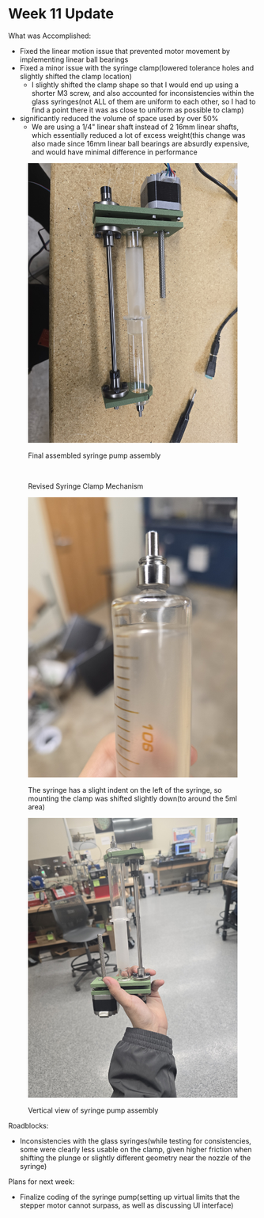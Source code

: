 # Week 11 Update

What was Accomplished:

* Fixed the linear motion issue that prevented motor movement by implementing linear ball bearings
* Fixed a minor issue with the syringe clamp(lowered tolerance holes and slightly shifted the clamp location)
  * I slightly shifted the clamp shape so that I would end up using a shorter M3 screw, and also accounted for inconsistencies within the glass syringes(not ALL of them are uniform to each other, so I had to find a point there it was as close to uniform as possible to clamp)
* significantly reduced the volume of space used by over 50%
  * We are using a 1/4" linear shaft instead of 2 16mm linear shafts, which essentially reduced a lot of excess weight(this change was also made since 16mm linear ball bearings are absurdly expensive, and would have minimal difference in performance

<div><figure><img src="../../../.gitbook/assets/20250406_170031.jpg" alt=""><figcaption><p>Final assembled syringe pump assembly</p></figcaption></figure> <figure><img src="../../../.gitbook/assets/20250406_152429.jpg" alt=""><figcaption><p>Revised Syringe Clamp Mechanism</p></figcaption></figure> <figure><img src="../../../.gitbook/assets/20250406_153017.jpg" alt=""><figcaption><p>The syringe has a slight indent on the left of the syringe, so mounting the clamp was shifted slightly down(to around the 5ml area)</p></figcaption></figure> <figure><img src="../../../.gitbook/assets/20250406_172336.jpg" alt=""><figcaption><p>Vertical view of syringe pump assembly</p></figcaption></figure></div>

Roadblocks:

* Inconsistencies with the glass syringes(while testing for consistencies, some were clearly less usable on the clamp, given higher friction when shifting the plunge or slightly different geometry near the nozzle of the syringe)



Plans for next week:

* Finalize coding of the syringe pump(setting up virtual limits that the stepper motor cannot surpass, as well as discussing UI interface)
